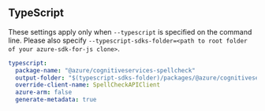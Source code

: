 ## TypeScript

These settings apply only when `--typescript` is specified on the command line.
Please also specify `--typescript-sdks-folder=<path to root folder of your azure-sdk-for-js clone>`.

``` yaml $(typescript)
typescript:
  package-name: "@azure/cognitiveservices-spellcheck"
  output-folder: "$(typescript-sdks-folder)/packages/@azure/cognitiveservices-spellcheck"
  override-client-name: SpellCheckAPIClient
  azure-arm: false
  generate-metadata: true
```
